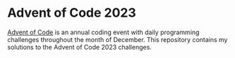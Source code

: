 # Advent of Code 2023

[Advent of Code](https://adventofcode.com/) is an annual coding event with daily programming challenges throughout the month of December. This repository contains my solutions to the Advent of Code 2023 challenges.

